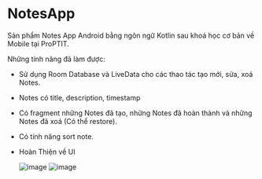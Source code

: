 # NotesApp

Sản phẩm Notes App Android bằng ngôn ngữ Kotlin sau khoá học cơ bản về Mobile tại ProPTIT.

Những tính năng đã làm được:

* Sử dụng Room Database và LiveData cho các thao tác tạo mới, sửa, xoá Notes.
* Notes có title, description, timestamp
* Có fragment những Notes đã tạo, những Notes đã hoàn thành và những Notes đã xoá (Có thể restore).
* Có tính năng sort note.
* Hoàn Thiện về UI

  ![image](https://user-images.githubusercontent.com/84316258/189871785-d764ae61-ff65-41c8-b795-9d6e34131374.png)
  ![image](https://user-images.githubusercontent.com/84316258/189872003-51f68d3f-075c-4ca7-844b-4e0f8afd4dd8.png)
